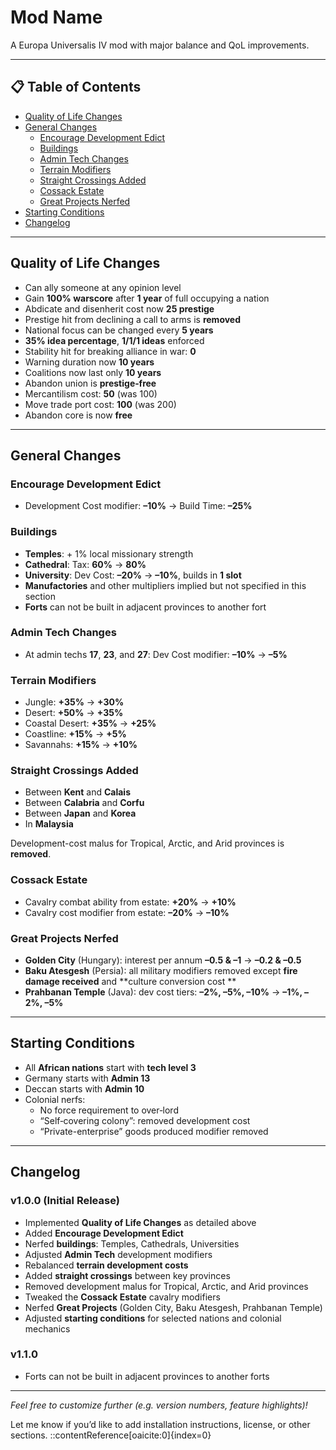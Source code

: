 # Mod Name

A Europa Universalis IV mod with major balance and QoL improvements.

---

## 📋 Table of Contents

- [Quality of Life Changes](#quality-of-life-changes)  
- [General Changes](#general-changes)  
  - [Encourage Development Edict](#encourage-development-edict)  
  - [Buildings](#buildings)  
  - [Admin Tech Changes](#admin-tech-changes)  
  - [Terrain Modifiers](#terrain-modifiers)  
  - [Straight Crossings Added](#straight-crossings-added)  
  - [Cossack Estate](#cossack-estate)  
  - [Great Projects Nerfed](#great-projects-nerfed)  
- [Starting Conditions](#starting-conditions)  
- [Changelog](#changelog)  

---

## Quality of Life Changes

- Can ally someone at any opinion level  
- Gain **100% warscore** after **1 year** of full occupying a nation  
- Abdicate and disenherit cost now **25 prestige**  
- Prestige hit from declining a call to arms is **removed**  
- National focus can be changed every **5 years**  
- **35% idea percentage**, **1/1/1 ideas** enforced  
- Stability hit for breaking alliance in war: **0**  
- Warning duration now **10 years**  
- Coalitions now last only **10 years**  
- Abandon union is **prestige‐free**  
- Mercantilism cost: **50** (was 100)  
- Move trade port cost: **100** (was 200)  
- Abandon core is now **free**

---

## General Changes

### Encourage Development Edict

- Development Cost modifier: **–10%** → Build Time: **–25%**    

### Buildings

- **Temples**: + 1% local missionary strength  
- **Cathedral**: Tax: **60%** → **80%**  
- **University**: Dev Cost: **–20%** → **–10%**, builds in **1 slot**  
- **Manufactories** and other multipliers implied but not specified in this section  
- **Forts** can not be built in adjacent provinces to another fort

### Admin Tech Changes

- At admin techs **17**, **23**, and **27**: Dev Cost modifier: **–10%** → **–5%**

### Terrain Modifiers

- Jungle: **+35%** → **+30%**  
- Desert: **+50%** → **+35%**  
- Coastal Desert: **+35%** → **+25%**  
- Coastline: **+15%** → **+5%**  
- Savannahs: **+15%** → **+10%**  

### Straight Crossings Added

- Between **Kent** and **Calais**  
- Between **Calabria** and **Corfu**  
- Between **Japan** and **Korea**  
- In **Malaysia**

Development-cost malus for Tropical, Arctic, and Arid provinces is **removed**.

### Cossack Estate

- Cavalry combat ability from estate: **+20%** → **+10%**  
- Cavalry cost modifier from estate: **–20%** → **–10%**

### Great Projects Nerfed

- **Golden City** (Hungary): interest per annum **–0.5 & –1** → **–0.2 & –0.5**  
- **Baku Atesgesh** (Persia): all military modifiers removed except **fire damage received** and **culture conversion cost **
- **Prahbanan Temple** (Java): dev cost tiers: **–2%, –5%, –10%** → **–1%, –2%, –5%**

---

## Starting Conditions

- All **African nations** start with **tech level 3**  
- Germany starts with **Admin 13**  
- Deccan starts with **Admin 10**  
- Colonial nerfs:  
  - No force requirement to over‐lord  
  - “Self‐covering colony”: removed development cost  
  - “Private-enterprise” goods produced modifier removed

---

## Changelog

### v1.0.0 (Initial Release)

- Implemented **Quality of Life Changes** as detailed above  
- Added **Encourage Development Edict**  
- Nerfed **buildings**: Temples, Cathedrals, Universities  
- Adjusted **Admin Tech** development modifiers  
- Rebalanced **terrain development costs**  
- Added **straight crossings** between key provinces  
- Removed development malus for Tropical, Arctic, and Arid provinces  
- Tweaked the **Cossack Estate** cavalry modifiers  
- Nerfed **Great Projects** (Golden City, Baku Atesgesh, Prahbanan Temple)  
- Adjusted **starting conditions** for selected nations and colonial mechanics

### v1.1.0

- Forts can not be built in adjacent provinces to another forts
---

*Feel free to customize further (e.g. version numbers, feature highlights)!*

Let me know if you’d like to add installation instructions, license, or other sections.
::contentReference[oaicite:0]{index=0}
